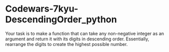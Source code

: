 # Codewars-7kyu-DescendingOrder_python
Your task is to make a function that can take any non-negative integer as an argument and return it with its digits in descending order. Essentially, rearrange the digits to create the highest possible number.
